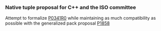 ### Native tuple proposal for C++ and the ISO committee

Attempt to formalize [P0341R0](http://www.open-std.org/jtc1/sc22/wg21/docs/papers/2016/p0341r0.html) while maintaining as much compatibility as possible with the generalized pack proposal [P1858](http://www.open-std.org/jtc1/sc22/wg21/docs/papers/2020/p1858r2.html)
